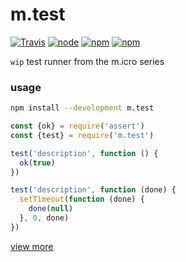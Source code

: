 # m.test
[![Travis](https://img.shields.io/travis/ivoputzer/m.test.svg?style=flat-square)]() [![node](https://img.shields.io/node/v/m.test.svg?style=flat-square)]() [![npm](https://img.shields.io/npm/v/m.test.svg?style=flat-square)]() [![npm](https://img.shields.io/npm/l/m.test.svg?style=flat-square)]()

`wip` test runner from the m.icro series

### usage

```bash
npm install --development m.test
```

```javascript
const {ok} = require('assert')
const {test} = require('m.test')

test('description', function () {
  ok(true)
})

test('description', function (done) {
  setTimeout(function (done) {
    done(null)
  }, 0, done)  
})
```

[view more](https://github.com/ivoputzer/m.test/blob/master/test/index.js)
